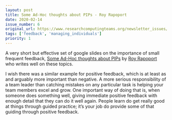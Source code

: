 ```yaml
---
layout: post
title: Some Ad-Hoc thoughts about PIPs - Roy Rapoport
date: 2020-02-14
issue_number: 6
original_url: https://www.researchcomputingteams.org/newsletter_issues/0006
tags: ['feedback', 'managing_individuals']
priority: 1
---
```


<!-- markdownlint-disable MD033 -->
<!-- markdownlint-disable MD041 -->
<!-- markdownlint-disable MD049 -->

A very short but effective set of google slides on the importance of small frequent feedback, [Some Ad-Hoc thoughts about PIPs](https://docs.google.com/presentation/d/1OEmntzaCKcMhcDySRlFfxG-phrqCM2imJNwqQxftefQ) by  [Roy Rapoport](https://medium.com/@royrapoport) who writes well on these topics.  

I wish there was a similar example for positive feedback, which is at least as and arguably more important than negative. A more serious responsibility of a team leader than catching mistakes on any particular task is helping your team members excel and grow.  One important way of doing that is, when someone does something well, giving immediate positive feedback with enough detail that they can do it well again.  People learn do get really good at things through guided practice; it’s your job do provide some of that guiding through positive feedback.
